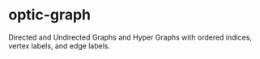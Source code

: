 # optic-graph

Directed and Undirected Graphs and Hyper Graphs with ordered indices, vertex
labels, and edge labels.
